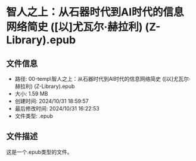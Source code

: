 ﻿# 智人之上：从石器时代到AI时代的信息网络简史 ([以]尤瓦尔·赫拉利) (Z-Library).epub

## 文件信息
- 路径: 00-temp\智人之上：从石器时代到AI时代的信息网络简史 ([以]尤瓦尔·赫拉利) (Z-Library).epub
- 大小: 1.59 MB
- 创建时间: 2024/10/31 18:59:57
- 最后修改时间: 2024/10/31 16:22:53
- 文件类型: .epub

## 文件描述
这是一个.epub类型的文件。


